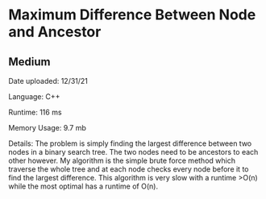 
# Maximum Difference Between Node and Ancestor

## Medium

Date uploaded: 12/31/21

Language: C++

Runtime: 116 ms

Memory Usage: 9.7 mb

Details: The problem is simply finding the largest difference between two nodes in a binary search tree. The two nodes need to be ancestors to each other however. My algorithm is the simple brute force method which traverse the whole tree and at each node checks every node before it to find the largest difference. This algorithm is very slow with a runtime >O(n) while the most optimal has a runtime of O(n).
